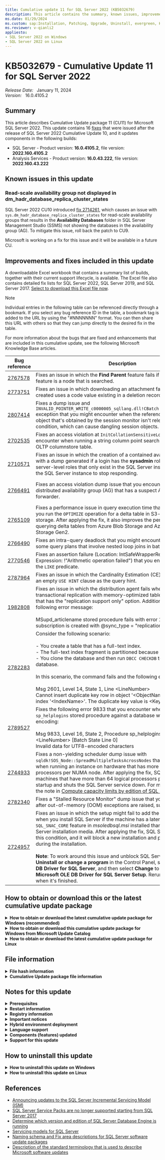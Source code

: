 ```yaml
---
title: Cumulative update 11 for SQL Server 2022 (KB5032679)
description: This article contains the summary, known issues, improvements, fixes and other information for SQL Server 2022 cumulative update 11 (KB5032679).
ms.date: 01/29/2024
ms.custom: sap:Installation, Patching, Upgrade, Uninstall, evergreen, KB5032679
ms.reviewer: v-qianli2
appliesto:
- SQL Server 2022 on Windows
- SQL Server 2022 on Linux
---
```


# KB5032679 - Cumulative Update 11 for SQL Server 2022

_Release Date:_ &nbsp; January 11, 2024  
_Version:_ &nbsp; 16.0.4105.2

## Summary

This article describes Cumulative Update package 11 (CU11) for Microsoft SQL Server 2022. This update contains 16 [fixes](#improvements-and-fixes-included-in-this-update) that were issued after the release of SQL Server 2022 Cumulative Update 10, and it updates components in the following builds:

- SQL Server - Product version: **16.0.4105.2**, file version: **2022.160.4105.2**
- Analysis Services - Product version: **16.0.43.222**, file version: **2022.160.43.222**
## Known issues in this update

### Read-scale availability group not displayed in dm_hadr_database_replica_cluster_states

SQL Server 2022 CU10 introduced [fix 2714261](cumulativeupdate10.md#2714261), which causes an issue with `sys.dm_hadr_database_replica_cluster_states` for read-scale availability groups that results in the **Availability Databases** folder in SQL Server Management Studio (SSMS) not showing the databases in the availability group (AG). To mitigate this issue, roll back the patch to CU9.

Microsoft is working on a fix for this issue and it will be available in a future CU.

## Improvements and fixes included in this update

A downloadable Excel workbook that contains a summary list of builds, together with their current support lifecycle, is available. The Excel file also contains detailed fix lists for SQL Server 2022, SQL Server 2019, and SQL Server 2017. [Select to download this Excel file now](https://aka.ms/sqlserverbuilds).

> [!NOTE]
> Individual entries in the following table can be referenced directly through a bookmark. If you select any bug reference ID in the table, a bookmark tag is added to the URL by using the "#NNNNNNN" format. You can then share this URL with others so that they can jump directly to the desired fix in the table.

For more information about the bugs that are fixed and enhancements that are included in this cumulative update, see the following Microsoft Knowledge Base articles.

| Bug reference| Description | Fix area | Component | Platform |
|------------------------------------------|-------------------------------------------------------------------------------------------------------------------------------------------------------------------------------------------------------------------------------------------------------------------------------------------------------------------------------------------------------------------------------------------------------------------------------------------------------------------------------------------------------------------------------------------------------------------------------------------------------------------------------------------------------------------------------------------------------------------------------------------------------------------------------------|----------------------|-------------------------------------------|----------|
| <a id=2767578>[2767578](#2767578) </a> | Fixes an issue in which the **Find Parent** feature fails if the target of the feature is a node that is searched.| Master Data Services | Master Data Services| Windows|
| <a id=2773751>[2773751](#2773751) </a> | Fixes an issue in which downloading an attachment fails if an entity newly created uses a code value existing in a deletion record. | Master Data Services | Master Data Services| Windows|
| <a id=2807414>[2807414](#2807414) </a> | Fixes a dump issue and `INVALID_POINTER_WRITE_c0000005_sqllang.dll!CBatch::PTaskGetWithAddRef` exception that you might encounter when the reference on a connection object that's obtained by the session monitor isn't released under a failure condition, which can cause dangling session objects.| SQL Connectivity | SQL Connectivity| All|
| <a id=2702535>[2702535](#2702535) </a> | Fixes an access violation at `InitCollationSensitiveLookupHash` that you encounter when running a string column point search on an In-Memory OLTP columnstore table.| SQL Server Engine| Column Stores | Windows|
| <a id=2710571>[2710571](#2710571) </a> | Fixes an issue in which the creation of a contained availability group fails with a dump generated if a login has the **sysadmin** role and some other server-level roles that only exist in the SQL Server instance, which causes the SQL Server instance to stop responding.| SQL Server Engine| High Availability and Disaster Recovery | All|
| <a id=2766491>[2766491](#2766491) </a> | Fixes an access violation dump issue that you encounter when dropping a distributed availability group (AG) that has a suspect AG database on a forwarder.| SQL Server Engine| High Availability and Disaster Recovery | All|
| <a id=2765109>[2765109](#2765109) </a> | Fixes a performance issue in query execution time that you encounter after you run the `OPTIMIZE` operation for a delta table in S3-compatible object storage. After applying the fix, it also improves the performance of querying delta tables from Azure Blob Storage and Azure Data Lake Storage Gen2.| SQL Server Engine| PolyBase| All|
| <a id=2766490>[2766490](#2766490) </a> | Fixes an intra-query deadlock that you might encounter when running some query plans that involve nested loop joins in batch mode.| SQL Server Engine| Query Execution | All|
| <a id=2770546>[2770546](#2770546) </a> | Fixes an assertion failure (Location: IntSafeWrapperRetail.cpp:31; Expression: !"Arithmetic operation failed") that you encounter while using the `LIKE` predicate. | SQL Server Engine| Query Execution | All|
| <a id=2787964>[2787964](#2787964) </a> | Fixes an issue in which the Cardinality Estimation (CE) feedback generates an empty `USE HINT` clause as the query hint.| SQL Server Engine| Query Execution | All|
| <a id=1982808>[1982808](#1982808) </a> | Fixes an issue in which the distribution agent fails when you set up transactional replication with memory-optimized tables at the Subscriber that has the "replication support only" option. Additionally, you receive the following error message: </br></br>MSupd_articlename stored procedure fails with error 12302 when the subscription is created with @sync_type = "replication support only". | SQL Server Engine| Replication | Windows|
| <a id=2782283>[2782283](#2782283) </a> | Consider the following scenario: </br></br>- You create a table that has a full-text index. </br>- The full-text index fragment is partitioned because it's too large. </br>- You clone the database and then run `DBCC CHECKDB` to check the clone database. </br></br>In this scenario, the command fails and the following error 2601 occurs: </br></br>Msg 2601, Level 14, State 1, Line \<LineNumber> </br>Cannot insert duplicate key row in object '\<ObjectName>' with unique index '\<IndexName>'. The duplicate key value is \<KeyValue>. | SQL Server Engine| Search| All|
| <a id=2789527>[2789527](#2789527) </a> | Fixes the following error 9833 that you encounter when running the `sp_helplogins` stored procedure against a database with UTF-8 character encoding: </br></br>Msg 9833, Level 16, State 2, Procedure sp_helplogins, Line \<LineNumber> [Batch State Line 0] </br>Invalid data for UTF8-encoded characters| SQL Server Engine|Security Infrastructure| All|
| <a id=2744933>[2744933](#2744933) </a> | Fixes a non-yielding scheduler dump issue with `sqldk!SOS_Node::SpreadMultipleTasksAcrossNodes` that you encounter when running an instance on hardware that has more than 64 logical processors per NUMA node. After applying the fix, SQL Server detects machines that have more than 64 logical processors per NUMA node at startup and shuts the SQL Server service down. For more information, see the note in [Compute capacity limits by edition of SQL Server](/sql/sql-server/compute-capacity-limits-by-edition-of-sql-server).| SQL Server Engine| SQL OS| All|
| <a id=2782340>[2782340](#2782340) </a> | Fixes a "Stalled Resource Monitor" dump issue that you might encounter after out-of-memory (OOM) exceptions are raised, such as error 701.| SQL Server Engine| SQL OS| All|
| <a id=2724957>[2724957](#2724957) </a> | Fixes an issue in which the setup might fail to add the `SQL_SNAC_SDK` feature when you install SQL Server if the machine has a later version of the `SQL_SNAC_CORE` feature in *msoledbsql.msi* installed than that of the SQL Server installation media. After applying the fix, SQL Server Setup detects this condition, and it will block a new installation and prevent a failure during the installation. </br></br>**Note**: To work around this issue and unblock SQL Server Setup, go to **Uninstall or change a program** in the Control Panel, select **Microsoft OLE DB Driver for SQL Server**, and then select **Change** to install all features in **Microsoft OLE DB Driver for SQL Server Setup**. Rerun SQL Server Setup when it's finished. | SQL Setup| Deployment Platform | Windows|

## How to obtain or download this or the latest cumulative update package

<details>
<summary><b>How to obtain or download the latest cumulative update package for Windows (recommended)</b></summary>

The following update is available from the Microsoft Download Center:

:::image type="icon" source="../media/download-icon.png" border="false"::: [Download the latest cumulative update package for SQL Server 2022 now](https://www.microsoft.com/download/details.aspx?familyid=4fa9aa71-05f4-40ef-bc55-606ac00479b1)

> [!NOTE]
>
> - Microsoft Download Center will always offer the latest SQL Server 2022 CU release.
> - If the download page doesn't appear, contact [Microsoft Customer Service and Support](https://support.microsoft.com/contactus/?ws=support) to obtain the cumulative update package.

</details>

<details>
<summary><b>How to obtain or download this cumulative update package for Windows from Microsoft Update Catalog</b></summary>

The following update is available from the Microsoft Update Catalog:

- :::image type="icon" source="../media/download-icon.png" border="false"::: [Download the cumulative update package for SQL Server 2022 CU11 now](https://www.catalog.update.microsoft.com/Search.aspx?q=KB5032679)

> [!NOTE]
>
> - [Microsoft Update Catalog](https://www.catalog.update.microsoft.com/Search.aspx?q=sql%20server%202022) contains this SQL Server 2022 CU and previously released SQL Server 2022 CU releases.
> - This CU is also available through Windows Server Update Services (WSUS).
> - We recommend that you always install the latest cumulative update that is available.

</details>

<details>
<summary><b>How to obtain or download the latest cumulative update package for Linux</b></summary>

To update SQL Server 2022 on Linux to the latest CU, you must first have the [Cumulative Update repository configured](/sql/linux/sql-server-linux-setup#repositories). Then, update your SQL Server packages by using the appropriate platform-specific update command.

For installation instructions and direct links to the CU package downloads, see the [SQL Server 2022 Release Notes](/sql/linux/sql-server-linux-release-notes-2022).

</details>

## File information

<details>
<summary><b>File hash information</b></summary>

You can verify the download by computing the hash of the *SQLServer2022-KB5032679-x64.exe* file through the following command:

`certutil -hashfile SQLServer2022-KB5032679-x64.exe SHA256`

|File name|SHA256 hash|
|---------|---------|
|SQLServer2022-KB5032679-x64.exe| A7C447E35606C4B64817CD1C4CB6FB18DAAECC13D5998C052E81BC2AC574CB5D |

</details>

<details>
<summary><b>Cumulative Update package file information</b></summary>

The English version of this package has the file attributes (or later file attributes) that are listed in the following table. The dates and times for these files are listed in Coordinated Universal Time (UTC). When you view the file information, it's converted to local time. To find the difference between UTC and local time, use the **Time Zone** tab in the **Date and Time** item in Control Panel.

x64-based versions

SQL Server 2022 Analysis Services

|                     File   name                     |   File version  | File size |    Date   |  Time | Platform |
|:---------------------------------------------------:|:---------------:|:---------:|:---------:|:-----:|:--------:|
| Asplatformhost.dll                                  | 2022.160.43.222 | 336944    | 14-Nov-2023 | 19:01 | x64      |
| Microsoft.analysisservices.server.core.dll          | 16.0.43.222     | 2903608   | 14-Nov-2023 | 19:01 | x86      |
| Microsoft.data.mashup.sqlclient.dll                 | 2.108.3243.0    | 24480     | 14-Nov-2023 | 19:03 | x86      |
| Microsoft.data.sqlclient.dll                        | 1.14.21068.1    | 1920960   | 14-Nov-2023 | 19:03 | x86      |
| Microsoft.identity.client.dll                       | 4.14.0.0        | 1350048   | 14-Nov-2023 | 19:03 | x86      |
| Microsoft.identitymodel.jsonwebtokens.dll           | 5.6.0.61018     | 65952     | 14-Nov-2023 | 19:03 | x86      |
| Microsoft.identitymodel.logging.dll                 | 5.6.0.61018     | 26528     | 14-Nov-2023 | 19:03 | x86      |
| Microsoft.identitymodel.protocols.dll               | 5.6.0.61018     | 32192     | 14-Nov-2023 | 19:03 | x86      |
| Microsoft.identitymodel.protocols.openidconnect.dll | 5.6.0.61018     | 103328    | 14-Nov-2023 | 19:03 | x86      |
| Microsoft.identitymodel.tokens.dll                  | 5.6.0.61018     | 162720    | 14-Nov-2023 | 19:03 | x86      |
| Msmdctr.dll                                         | 2022.160.43.222 | 38960     | 14-Nov-2023 | 19:01 | x64      |
| Msmdlocal.dll                                       | 2022.160.43.222 | 53974984  | 14-Nov-2023 | 19:01 | x86      |
| Msmdlocal.dll                                       | 2022.160.43.222 | 71833648  | 14-Nov-2023 | 19:01 | x64      |
| Msmdpump.dll                                        | 2022.160.43.222 | 10335296  | 14-Nov-2023 | 19:01 | x64      |
| Msmdredir.dll                                       | 2022.160.43.222 | 8132032   | 14-Nov-2023 | 19:01 | x86      |
| Msmdsrv.exe                                         | 2022.160.43.222 | 71384624  | 14-Nov-2023 | 19:01 | x64      |
| Msmdsrv.rll                                         | 2022.160.43.222 | 956976    | 14-Nov-2023 | 19:01 | x64      |
| Msmdsrv.rll                                         | 2022.160.43.222 | 1884736   | 14-Nov-2023 | 19:01 | x64      |
| Msmdsrv.rll                                         | 2022.160.43.222 | 1671728   | 14-Nov-2023 | 19:01 | x64      |
| Msmdsrv.rll                                         | 2022.160.43.222 | 1881136   | 14-Nov-2023 | 19:01 | x64      |
| Msmdsrv.rll                                         | 2022.160.43.222 | 1848256   | 14-Nov-2023 | 19:01 | x64      |
| Msmdsrv.rll                                         | 2022.160.43.222 | 1147440   | 14-Nov-2023 | 19:01 | x64      |
| Msmdsrv.rll                                         | 2022.160.43.222 | 1140288   | 14-Nov-2023 | 19:01 | x64      |
| Msmdsrv.rll                                         | 2022.160.43.222 | 1769408   | 14-Nov-2023 | 19:01 | x64      |
| Msmdsrv.rll                                         | 2022.160.43.222 | 1748936   | 14-Nov-2023 | 19:01 | x64      |
| Msmdsrv.rll                                         | 2022.160.43.222 | 932800    | 14-Nov-2023 | 19:01 | x64      |
| Msmdsrv.rll                                         | 2022.160.43.222 | 1837616   | 14-Nov-2023 | 19:01 | x64      |
| Msmdsrvi.rll                                        | 2022.160.43.222 | 955440    | 14-Nov-2023 | 19:01 | x64      |
| Msmdsrvi.rll                                        | 2022.160.43.222 | 1882560   | 14-Nov-2023 | 19:01 | x64      |
| Msmdsrvi.rll                                        | 2022.160.43.222 | 1668656   | 14-Nov-2023 | 19:01 | x64      |
| Msmdsrvi.rll                                        | 2022.160.43.222 | 1876528   | 14-Nov-2023 | 19:01 | x64      |
| Msmdsrvi.rll                                        | 2022.160.43.222 | 1844800   | 14-Nov-2023 | 19:01 | x64      |
| Msmdsrvi.rll                                        | 2022.160.43.222 | 1145288   | 14-Nov-2023 | 19:01 | x64      |
| Msmdsrvi.rll                                        | 2022.160.43.222 | 1138736   | 14-Nov-2023 | 19:01 | x64      |
| Msmdsrvi.rll                                        | 2022.160.43.222 | 1765424   | 14-Nov-2023 | 19:01 | x64      |
| Msmdsrvi.rll                                        | 2022.160.43.222 | 1745472   | 14-Nov-2023 | 19:01 | x64      |
| Msmdsrvi.rll                                        | 2022.160.43.222 | 933424    | 14-Nov-2023 | 19:01 | x64      |
| Msmdsrvi.rll                                        | 2022.160.43.222 | 1833008   | 14-Nov-2023 | 19:01 | x64      |
| Msmgdsrv.dll                                        | 2022.160.43.222 | 10083888  | 14-Nov-2023 | 19:01 | x64      |
| Msmgdsrv.dll                                        | 2022.160.43.222 | 8265680   | 14-Nov-2023 | 19:01 | x86      |
| Msolap.dll                                          | 2022.160.43.222 | 10970568  | 14-Nov-2023 | 19:01 | x64      |
| Msolap.dll                                          | 2022.160.43.222 | 8745008   | 14-Nov-2023 | 19:01 | x86      |
| Msolui.dll                                          | 2022.160.43.222 | 289736    | 14-Nov-2023 | 19:01 | x86      |
| Msolui.dll                                          | 2022.160.43.222 | 308272    | 14-Nov-2023 | 19:01 | x64      |
| Newtonsoft.json.dll                                 | 13.0.1.25517    | 704448    | 14-Nov-2023 | 19:03 | x86      |
| Sni.dll                                             | 1.1.1.0         | 555424    | 14-Nov-2023 | 19:03 | x64      |
| Sql_as_keyfile.dll                                  | 2022.160.4105.2 | 137152    | 14-Nov-2023 | 19:00 | x64      |
| Sqlceip.exe                                         | 16.0.4105.2     | 300992    | 14-Nov-2023 | 19:03 | x86      |
| Sqldumper.exe                                       | 2022.160.4105.2 | 370728    | 14-Nov-2023 | 19:03 | x86      |
| Sqldumper.exe                                       | 2022.160.4105.2 | 436280    | 14-Nov-2023 | 19:03 | x64      |
| System.identitymodel.tokens.jwt.dll                 | 5.6.0.61018     | 83872     | 14-Nov-2023 | 19:03 | x86      |
| Tmapi.dll                                           | 2022.160.43.222 | 5884480   | 14-Nov-2023 | 19:01 | x64      |
| Tmcachemgr.dll                                      | 2022.160.43.222 | 5575104   | 14-Nov-2023 | 19:01 | x64      |
| Tmpersistence.dll                                   | 2022.160.43.222 | 1481264   | 14-Nov-2023 | 19:01 | x64      |
| Tmtransactions.dll                                  | 2022.160.43.222 | 7198256   | 14-Nov-2023 | 19:01 | x64      |
| Xmsrv.dll                                           | 2022.160.43.222 | 26593856  | 14-Nov-2023 | 19:01 | x64      |
| Xmsrv.dll                                           | 2022.160.43.222 | 35896256  | 14-Nov-2023 | 19:01 | x86      |

SQL Server 2022 Database Services Common Core

|                 File   name                |   File version  | File size |    Date   |  Time | Platform |
|:------------------------------------------:|:---------------:|:---------:|:---------:|:-----:|:--------:|
| Instapi150.dll                             | 2022.160.4105.2 | 104488    | 14-Nov-2023 | 19:03 | x64      |
| Instapi150.dll                             | 2022.160.4105.2 | 79912     | 14-Nov-2023 | 19:03 | x86      |
| Microsoft.analysisservices.adomdclient.dll | 16.0.43.222     | 2633776   | 14-Nov-2023 | 19:00 | x86      |
| Microsoft.analysisservices.adomdclient.dll | 16.0.43.222     | 2633776   | 14-Nov-2023 | 19:00 | x86      |
| Microsoft.analysisservices.core.dll        | 16.0.43.222     | 2933296   | 14-Nov-2023 | 19:00 | x86      |
| Microsoft.analysisservices.xmla.dll        | 16.0.43.222     | 2323504   | 14-Nov-2023 | 19:00 | x86      |
| Microsoft.analysisservices.xmla.dll        | 16.0.43.222     | 2323512   | 14-Nov-2023 | 19:00 | x86      |
| Microsoft.sqlserver.mgdsqldumper.dll       | 2022.160.4105.2 | 104392    | 14-Nov-2023 | 19:03 | x64      |
| Microsoft.sqlserver.mgdsqldumper.dll       | 2022.160.4105.2 | 92112     | 14-Nov-2023 | 19:03 | x86      |
| Microsoft.sqlserver.rmo.dll                | 16.0.4105.2     | 554952    | 14-Nov-2023 | 19:03 | x86      |
| Microsoft.sqlserver.rmo.dll                | 16.0.4105.2     | 555048    | 14-Nov-2023 | 19:03 | x86      |
| Msasxpress.dll                             | 2022.160.43.222 | 27696     | 14-Nov-2023 | 19:00 | x86      |
| Msasxpress.dll                             | 2022.160.43.222 | 32720     | 14-Nov-2023 | 19:00 | x64      |
| Sql_common_core_keyfile.dll                | 2022.160.4105.2 | 137152    | 14-Nov-2023 | 19:00 | x64      |
| Sqldumper.exe                              | 2022.160.4105.2 | 370728    | 14-Nov-2023 | 19:03 | x86      |
| Sqldumper.exe                              | 2022.160.4105.2 | 436280    | 14-Nov-2023 | 19:03 | x64      |
| Sqlmgmprovider.dll                         | 2022.160.4105.2 | 395304    | 14-Nov-2023 | 19:03 | x86      |
| Sqlmgmprovider.dll                         | 2022.160.4105.2 | 456640    | 14-Nov-2023 | 19:03 | x64      |

SQL Server 2022 Data Quality Client

|            File   name           |   File version  | File size |    Date   |  Time | Platform |
|:--------------------------------:|:---------------:|:---------:|:---------:|:-----:|:--------:|
| Microsoft.ssdqs.studio.infra.dll | 16.0.4105.2     | 309200    | 14-Nov-2023 | 19:03 | x86      |
| Microsoft.ssdqs.studio.views.dll | 16.0.4105.2     | 2070568   | 14-Nov-2023 | 19:03 | x86      |
| Sql_dqc_keyfile.dll              | 2022.160.4105.2 | 137152    | 14-Nov-2023 | 19:03 | x64      |

SQL Server 2022 Data Quality

|         File name         | File version | File size |     Date    |  Time | Platform |
|:-------------------------:|:------------:|:---------:|:-----------:|:-----:|:--------:|
| Microsoft.ssdqs.core.dll  | 16.0.4105.2  | 600008    | 14-Nov-2023 | 19:03 | x86      |
| Microsoft.ssdqs.core.dll  | 16.0.4105.2  | 600120    | 14-Nov-2023 | 19:03 | x86      |
| Microsoft.ssdqs.dll       | 16.0.4105.2  | 174120    | 14-Nov-2023 | 19:03 | x86      |
| Microsoft.ssdqs.infra.dll | 16.0.4105.2  | 1857576   | 14-Nov-2023 | 19:03 | x86      |
| Microsoft.ssdqs.infra.dll | 16.0.4105.2  | 1857592   | 14-Nov-2023 | 19:03 | x86      |
| Microsoft.ssdqs.proxy.dll | 16.0.4105.2  | 370624    | 14-Nov-2023 | 19:03 | x86      |
| Microsoft.ssdqs.proxy.dll | 16.0.4105.2  | 370744    | 14-Nov-2023 | 19:03 | x86      |

SQL Server 2022 Database Services Core Instance

|                  File   name                 |   File version  | File size |    Date   |  Time | Platform |
|:--------------------------------------------:|:---------------:|:---------:|:---------:|:-----:|:--------:|
| Adal.dll                                     | 3.6.1.64359     | 1618832   | 14-Nov-2023 | 20:12 | x64      |
| Adalsqlrda.dll                               | 3.6.1.64359     | 1618832   | 14-Nov-2023 | 20:12 | x64      |
| Aetm-enclave-simulator.dll                   | 2022.160.4105.2 | 4719144   | 14-Nov-2023 | 19:48 | x64      |
| Aetm-enclave.dll                             | 2022.160.4105.2 | 4673600   | 14-Nov-2023 | 19:48 | x64      |
| Aetm-sgx-enclave-simulator.dll               | 2022.160.4105.2 | 4909128   | 14-Nov-2023 | 19:48 | x64      |
| Aetm-sgx-enclave.dll                         | 2022.160.4105.2 | 4874616   | 14-Nov-2023 | 19:48 | x64      |
| Dcexec.exe                                   | 2022.160.4105.2 | 96312     | 14-Nov-2023 | 20:12 | x64      |
| Fssres.dll                                   | 2022.160.4105.2 | 100288    | 14-Nov-2023 | 20:12 | x64      |
| Hadrres.dll                                  | 2022.160.4105.2 | 227264    | 14-Nov-2023 | 20:12 | x64      |
| Hkcompile.dll                                | 2022.160.4105.2 | 1411024   | 14-Nov-2023 | 20:12 | x64      |
| Hkengine.dll                                 | 2022.160.4105.2 | 5769256   | 14-Nov-2023 | 20:12 | x64      |
| Hkruntime.dll                                | 2022.160.4105.2 | 190520    | 14-Nov-2023 | 20:12 | x64      |
| Hktempdb.dll                                 | 2022.160.4105.2 | 71616     | 14-Nov-2023 | 20:12 | x64      |
| Microsoft.analysisservices.applocal.xmla.dll | 16.0.43.222     | 2322368   | 14-Nov-2023 | 20:12 | x86      |
| Microsoft.sqlserver.xevent.linq.dll          | 2022.160.4105.2 | 333864    | 14-Nov-2023 | 20:12 | x64      |
| Microsoft.sqlserver.xevent.targets.dll       | 2022.160.4105.2 | 96192     | 14-Nov-2023 | 20:12 | x64      |
| Odsole70.rll                                 | 16.0.4105.2     | 30760     | 14-Nov-2023 | 20:12 | x64      |
| Odsole70.rll                                 | 16.0.4105.2     | 38952     | 14-Nov-2023 | 20:12 | x64      |
| Odsole70.rll                                 | 16.0.4105.2     | 34872     | 14-Nov-2023 | 20:12 | x64      |
| Odsole70.rll                                 | 16.0.4105.2     | 38968     | 14-Nov-2023 | 20:12 | x64      |
| Odsole70.rll                                 | 16.0.4105.2     | 38968     | 14-Nov-2023 | 20:12 | x64      |
| Odsole70.rll                                 | 16.0.4105.2     | 30760     | 14-Nov-2023 | 20:12 | x64      |
| Odsole70.rll                                 | 16.0.4105.2     | 30760     | 14-Nov-2023 | 20:12 | x64      |
| Odsole70.rll                                 | 16.0.4105.2     | 34872     | 14-Nov-2023 | 20:12 | x64      |
| Odsole70.rll                                 | 16.0.4105.2     | 38848     | 14-Nov-2023 | 20:12 | x64      |
| Odsole70.rll                                 | 16.0.4105.2     | 30760     | 14-Nov-2023 | 20:12 | x64      |
| Odsole70.rll                                 | 16.0.4105.2     | 38968     | 14-Nov-2023 | 20:12 | x64      |
| Qds.dll                                      | 2022.160.4105.2 | 1800232   | 14-Nov-2023 | 20:12 | x64      |
| Rsfxft.dll                                   | 2022.160.4105.2 | 55336     | 14-Nov-2023 | 20:12 | x64      |
| Secforwarder.dll                             | 2022.160.4105.2 | 84008     | 14-Nov-2023 | 20:12 | x64      |
| Sql_engine_core_inst_keyfile.dll             | 2022.160.4105.2 | 137152    | 14-Nov-2023 | 20:12 | x64      |
| Sqlaccess.dll                                | 2022.160.4105.2 | 444352    | 14-Nov-2023 | 20:12 | x64      |
| Sqlagent.exe                                 | 2022.160.4105.2 | 714688    | 14-Nov-2023 | 20:12 | x64      |
| Sqlceip.exe                                  | 16.0.4105.2     | 300992    | 14-Nov-2023 | 20:12 | x86      |
| Sqlctr160.dll                                | 2022.160.4105.2 | 129064    | 14-Nov-2023 | 20:12 | x86      |
| Sqlctr160.dll                                | 2022.160.4105.2 | 157648    | 14-Nov-2023 | 20:12 | x64      |
| Sqldk.dll                                    | 2022.160.4105.2 | 4011968   | 14-Nov-2023 | 20:12 | x64      |
| Sqlevn70.rll                                 | 2022.160.4105.2 | 1755176   | 14-Nov-2023 | 19:48 | x64      |
| Sqlevn70.rll                                 | 2022.160.4105.2 | 3852240   | 14-Nov-2023 | 19:48 | x64      |
| Sqlevn70.rll                                 | 2022.160.4105.2 | 4069416   | 14-Nov-2023 | 19:48 | x64      |
| Sqlevn70.rll                                 | 2022.160.4105.2 | 4581416   | 14-Nov-2023 | 19:48 | x64      |
| Sqlevn70.rll                                 | 2022.160.4105.2 | 4712504   | 14-Nov-2023 | 19:48 | x64      |
| Sqlevn70.rll                                 | 2022.160.4105.2 | 3754024   | 14-Nov-2023 | 19:48 | x64      |
| Sqlevn70.rll                                 | 2022.160.4105.2 | 3942440   | 14-Nov-2023 | 19:48 | x64      |
| Sqlevn70.rll                                 | 2022.160.4105.2 | 4581416   | 14-Nov-2023 | 19:48 | x64      |
| Sqlevn70.rll                                 | 2022.160.4105.2 | 4409384   | 14-Nov-2023 | 19:48 | x64      |
| Sqlevn70.rll                                 | 2022.160.4105.2 | 4483008   | 14-Nov-2023 | 19:48 | x64      |
| Sqlevn70.rll                                 | 2022.160.4105.2 | 2447416   | 14-Nov-2023 | 19:48 | x64      |
| Sqlevn70.rll                                 | 2022.160.4105.2 | 2390072   | 14-Nov-2023 | 19:48 | x64      |
| Sqlevn70.rll                                 | 2022.160.4105.2 | 4266024   | 14-Nov-2023 | 19:48 | x64      |
| Sqlevn70.rll                                 | 2022.160.4105.2 | 3901496   | 14-Nov-2023 | 19:48 | x64      |
| Sqlevn70.rll                                 | 2022.160.4105.2 | 4417592   | 14-Nov-2023 | 19:48 | x64      |
| Sqlevn70.rll                                 | 2022.160.4105.2 | 4212776   | 14-Nov-2023 | 19:48 | x64      |
| Sqlevn70.rll                                 | 2022.160.4105.2 | 4196392   | 14-Nov-2023 | 19:48 | x64      |
| Sqlevn70.rll                                 | 2022.160.4105.2 | 3979304   | 14-Nov-2023 | 19:48 | x64      |
| Sqlevn70.rll                                 | 2022.160.4105.2 | 3856320   | 14-Nov-2023 | 19:48 | x64      |
| Sqlevn70.rll                                 | 2022.160.4105.2 | 1689656   | 14-Nov-2023 | 19:48 | x64      |
| Sqlevn70.rll                                 | 2022.160.4105.2 | 4302888   | 14-Nov-2023 | 19:48 | x64      |
| Sqlevn70.rll                                 | 2022.160.4105.2 | 4446248   | 14-Nov-2023 | 19:48 | x64      |
| Sqliosim.com                                 | 2022.160.4105.2 | 387008    | 14-Nov-2023 | 20:12 | x64      |
| Sqliosim.exe                                 | 2022.160.4105.2 | 3057704   | 14-Nov-2023 | 20:12 | x64      |
| Sqllang.dll                                  | 2022.160.4105.2 | 48699328  | 14-Nov-2023 | 20:12 | x64      |
| Sqlmin.dll                                   | 2022.160.4105.2 | 51193912  | 14-Nov-2023 | 20:12 | x64      |
| Sqlos.dll                                    | 2022.160.4105.2 | 51144     | 14-Nov-2023 | 20:12 | x64      |
| Sqlrepss.dll                                 | 2022.160.4105.2 | 137152    | 14-Nov-2023 | 20:12 | x64      |
| Sqlscriptdowngrade.dll                       | 2022.160.4105.2 | 51240     | 14-Nov-2023 | 20:12 | x64      |
| Sqlscriptupgrade.dll                         | 2022.160.4105.2 | 5830696   | 14-Nov-2023 | 20:12 | x64      |
| Sqlservr.exe                                 | 2022.160.4105.2 | 882624    | 14-Nov-2023 | 20:12 | x64      |
| Sqltses.dll                                  | 2022.160.4105.2 | 9386040   | 14-Nov-2023 | 20:12 | x64      |
| Sqsrvres.dll                                 | 2022.160.4105.2 | 305104    | 14-Nov-2023 | 20:12 | x64      |
| Svl.dll                                      | 2022.160.4105.2 | 247848    | 14-Nov-2023 | 20:12 | x64      |
| Xe.dll                                       | 2022.160.4105.2 | 718904    | 14-Nov-2023 | 20:12 | x64      |
| Xpqueue.dll                                  | 2022.160.4105.2 | 100288    | 14-Nov-2023 | 20:12 | x64      |
| Xpstar.dll                                   | 2022.160.4105.2 | 534584    | 14-Nov-2023 | 20:12 | x64      |

SQL Server 2022 Database Services Core Shared

|                      File   name                     |   File version  | File size |    Date   |  Time | Platform |
|:----------------------------------------------------:|:---------------:|:---------:|:---------:|:-----:|:--------:|
| Commanddest.dll                                      | 2022.160.4105.2 | 272336    | 14-Nov-2023 | 19:03 | x64      |
| Datacollectortasks.dll                               | 2022.160.4105.2 | 227272    | 14-Nov-2023 | 19:04 | x64      |
| Distrib.exe                                          | 2022.160.4105.2 | 260032    | 14-Nov-2023 | 19:03 | x64      |
| Dteparse.dll                                         | 2022.160.4105.2 | 133056    | 14-Nov-2023 | 19:03 | x64      |
| Dteparsemgd.dll                                      | 2022.160.4105.2 | 178232    | 14-Nov-2023 | 19:03 | x64      |
| Dtepkg.dll                                           | 2022.160.4105.2 | 153552    | 14-Nov-2023 | 19:03 | x64      |
| Dtexec.exe                                           | 2022.160.4105.2 | 76736     | 14-Nov-2023 | 19:03 | x64      |
| Dts.dll                                              | 2022.160.4105.2 | 3266512   | 14-Nov-2023 | 19:04 | x64      |
| Dtscomexpreval.dll                                   | 2022.160.4105.2 | 493608    | 14-Nov-2023 | 19:03 | x64      |
| Dtsconn.dll                                          | 2022.160.4105.2 | 550848    | 14-Nov-2023 | 19:04 | x64      |
| Dtshost.exe                                          | 2022.160.4105.2 | 120256    | 14-Nov-2023 | 19:03 | x64      |
| Dtspipeline.dll                                      | 2022.160.4105.2 | 1337280   | 14-Nov-2023 | 19:03 | x64      |
| Dtuparse.dll                                         | 2022.160.4105.2 | 104488    | 14-Nov-2023 | 19:03 | x64      |
| Dtutil.exe                                           | 2022.160.4105.2 | 166336    | 14-Nov-2023 | 19:03 | x64      |
| Exceldest.dll                                        | 2022.160.4105.2 | 284624    | 14-Nov-2023 | 19:03 | x64      |
| Excelsrc.dll                                         | 2022.160.4105.2 | 305088    | 14-Nov-2023 | 19:03 | x64      |
| Execpackagetask.dll                                  | 2022.160.4105.2 | 182312    | 14-Nov-2023 | 19:03 | x64      |
| Flatfiledest.dll                                     | 2022.160.4105.2 | 423992    | 14-Nov-2023 | 19:03 | x64      |
| Flatfilesrc.dll                                      | 2022.160.4105.2 | 440360    | 14-Nov-2023 | 19:03 | x64      |
| Logread.exe                                          | 2022.160.4105.2 | 788432    | 14-Nov-2023 | 19:03 | x64      |
| Microsoft.analysisservices.applocal.core.dll         | 16.0.43.222     | 2933816   | 14-Nov-2023 | 19:03 | x86      |
| Microsoft.data.sqlclient.dll                         | 3.15.23292.1    | 2047112   | 14-Nov-2023 | 19:03 | x86      |
| Microsoft.data.sqlclient.sni.dll                     | 3.0.1.0         | 470928    | 14-Nov-2023 | 19:03 | x64      |
| Microsoft.datatransformationservices.scalehelper.dll | 16.0.4105.2     | 30760     | 14-Nov-2023 | 19:03 | x86      |
| Microsoft.identity.client.dll                        | 4.36.1.0        | 1503672   | 14-Nov-2023 | 19:03 | x86      |
| Microsoft.identitymodel.jsonwebtokens.dll            | 5.5.0.60624     | 66096     | 14-Nov-2023 | 19:03 | x86      |
| Microsoft.identitymodel.logging.dll                  | 5.5.0.60624     | 32296     | 14-Nov-2023 | 19:03 | x86      |
| Microsoft.identitymodel.protocols.dll                | 5.5.0.60624     | 37416     | 14-Nov-2023 | 19:03 | x86      |
| Microsoft.identitymodel.protocols.openidconnect.dll  | 5.5.0.60624     | 109096    | 14-Nov-2023 | 19:03 | x86      |
| Microsoft.identitymodel.tokens.dll                   | 5.5.0.60624     | 167672    | 14-Nov-2023 | 19:03 | x86      |
| Microsoft.sqlserver.maintenanceplantasks.dll         | 16.0.4105.2     | 391224    | 14-Nov-2023 | 19:03 | x86      |
| Microsoft.sqlserver.replication.dll                  | 2022.160.4105.2 | 1705920   | 14-Nov-2023 | 19:03 | x64      |
| Microsoft.sqlserver.rmo.dll                          | 16.0.4105.2     | 555048    | 14-Nov-2023 | 19:03 | x86      |
| Msdtssrvrutil.dll                                    | 2022.160.4105.2 | 124984    | 14-Nov-2023 | 19:03 | x64      |
| Msgprox.dll                                          | 2022.160.4105.2 | 313280    | 14-Nov-2023 | 19:03 | x64      |
| Msoledbsql.dll                                       | 2018.186.7.0    | 2729960   | 14-Nov-2023 | 19:04 | x64      |
| Msoledbsql.dll                                       | 2018.186.7.0    | 153560    | 14-Nov-2023 | 19:03 | x64      |
| Newtonsoft.json.dll                                  | 13.0.1.25517    | 704408    | 14-Nov-2023 | 19:04 | x86      |
| Oledbdest.dll                                        | 2022.160.4105.2 | 288704    | 14-Nov-2023 | 19:03 | x64      |
| Oledbsrc.dll                                         | 2022.160.4105.2 | 313384    | 14-Nov-2023 | 19:03 | x64      |
| Qrdrsvc.exe                                          | 2022.160.4105.2 | 522280    | 14-Nov-2023 | 19:03 | x64      |
| Rawdest.dll                                          | 2022.160.4105.2 | 227368    | 14-Nov-2023 | 19:03 | x64      |
| Rawsource.dll                                        | 2022.160.4105.2 | 214992    | 14-Nov-2023 | 19:03 | x64      |
| Rdistcom.dll                                         | 2022.160.4105.2 | 940072    | 14-Nov-2023 | 19:03 | x64      |
| Recordsetdest.dll                                    | 2022.160.4105.2 | 206888    | 14-Nov-2023 | 19:03 | x64      |
| Repldp.dll                                           | 2022.160.4105.2 | 337856    | 14-Nov-2023 | 19:03 | x64      |
| Replerrx.dll                                         | 2022.160.4105.2 | 198600    | 14-Nov-2023 | 19:03 | x64      |
| Replisapi.dll                                        | 2022.160.4105.2 | 419776    | 14-Nov-2023 | 19:03 | x64      |
| Replmerg.exe                                         | 2022.160.4105.2 | 596008    | 14-Nov-2023 | 19:03 | x64      |
| Replprov.dll                                         | 2022.160.4105.2 | 890936    | 14-Nov-2023 | 19:03 | x64      |
| Replrec.dll                                          | 2022.160.4105.2 | 1058856   | 14-Nov-2023 | 19:03 | x64      |
| Replsub.dll                                          | 2022.160.4105.2 | 501696    | 14-Nov-2023 | 19:03 | x64      |
| Spresolv.dll                                         | 2022.160.4105.2 | 300992    | 14-Nov-2023 | 19:03 | x64      |
| Sql_engine_core_shared_keyfile.dll                   | 2022.160.4105.2 | 137152    | 14-Nov-2023 | 19:03 | x64      |
| Sqlcmd.exe                                           | 2022.160.4105.2 | 276416    | 14-Nov-2023 | 19:03 | x64      |
| Sqldistx.dll                                         | 2022.160.4105.2 | 268224    | 14-Nov-2023 | 19:03 | x64      |
| Sqlmergx.dll                                         | 2022.160.4105.2 | 423976    | 14-Nov-2023 | 19:03 | x64      |
| Sqltaskconnections.dll                               | 2022.160.4105.2 | 210880    | 14-Nov-2023 | 19:04 | x64      |
| Ssradd.dll                                           | 2022.160.4105.2 | 100288    | 14-Nov-2023 | 19:03 | x64      |
| Ssravg.dll                                           | 2022.160.4105.2 | 100288    | 14-Nov-2023 | 19:04 | x64      |
| Ssrmax.dll                                           | 2022.160.4105.2 | 100304    | 14-Nov-2023 | 19:03 | x64      |
| Ssrmin.dll                                           | 2022.160.4105.2 | 100288    | 14-Nov-2023 | 19:03 | x64      |
| Txagg.dll                                            | 2022.160.4105.2 | 395304    | 14-Nov-2023 | 19:03 | x64      |
| Txbdd.dll                                            | 2022.160.4105.2 | 190504    | 14-Nov-2023 | 19:04 | x64      |
| Txdatacollector.dll                                  | 2022.160.4105.2 | 468928    | 14-Nov-2023 | 19:04 | x64      |
| Txdataconvert.dll                                    | 2022.160.4105.2 | 333864    | 14-Nov-2023 | 19:04 | x64      |
| Txderived.dll                                        | 2022.160.4105.2 | 632872    | 14-Nov-2023 | 19:03 | x64      |
| Txlookup.dll                                         | 2022.160.4105.2 | 608312    | 14-Nov-2023 | 19:03 | x64      |
| Txmerge.dll                                          | 2022.160.4105.2 | 243752    | 14-Nov-2023 | 19:03 | x64      |
| Txmergejoin.dll                                      | 2022.160.4105.2 | 301008    | 14-Nov-2023 | 19:03 | x64      |
| Txmulticast.dll                                      | 2022.160.4105.2 | 145464    | 14-Nov-2023 | 19:03 | x64      |
| Txrowcount.dll                                       | 2022.160.4105.2 | 145352    | 14-Nov-2023 | 19:03 | x64      |
| Txsort.dll                                           | 2022.160.4105.2 | 276432    | 14-Nov-2023 | 19:03 | x64      |
| Txsplit.dll                                          | 2022.160.4105.2 | 620584    | 14-Nov-2023 | 19:03 | x64      |
| Txunionall.dll                                       | 2022.160.4105.2 | 194512    | 14-Nov-2023 | 19:03 | x64      |
| Xe.dll                                               | 2022.160.4105.2 | 718904    | 14-Nov-2023 | 19:04 | x64      |

SQL Server 2022 sql_extensibility

|          File   name          |   File version  | File size |    Date   |  Time | Platform |
|:-----------------------------:|:---------------:|:---------:|:---------:|:-----:|:--------:|
| Commonlauncher.dll            | 2022.160.4105.2 | 100392    | 14-Nov-2023 | 19:03 | x64      |
| Exthost.exe                   | 2022.160.4105.2 | 247864    | 14-Nov-2023 | 19:03 | x64      |
| Launchpad.exe                 | 2022.160.4105.2 | 1447872   | 14-Nov-2023 | 19:03 | x64      |
| Sql_extensibility_keyfile.dll | 2022.160.4105.2 | 137152    | 14-Nov-2023 | 19:00 | x64      |
| Sqlsatellite.dll              | 2022.160.4105.2 | 1255480   | 14-Nov-2023 | 19:03 | x64      |

SQL Server 2022 Full-Text Engine

|        File   name       |   File version  | File size |    Date   |  Time | Platform |
|:------------------------:|:---------------:|:---------:|:---------:|:-----:|:--------:|
| Fd.dll                   | 2022.160.4105.2 | 710592    | 14-Nov-2023 | 19:03 | x64      |
| Fdhost.exe               | 2022.160.4105.2 | 153640    | 14-Nov-2023 | 19:03 | x64      |
| Fdlauncher.exe           | 2022.160.4105.2 | 100288    | 14-Nov-2023 | 19:03 | x64      |
| Sql_fulltext_keyfile.dll | 2022.160.4105.2 | 137152    | 14-Nov-2023 | 19:00 | x64      |

SQL Server 2022 Integration Services

|                          File   name                          |   File version  | File size |    Date   |  Time | Platform |
|:-------------------------------------------------------------:|:---------------:|:---------:|:---------:|:-----:|:--------:|
| Attunity.sqlserver.cdccontroltask.dll                         | 7.0.0.133       | 78272     | 14-Nov-2023 | 19:09 | x86      |
| Attunity.sqlserver.cdccontroltask.dll                         | 7.0.0.133       | 78272     | 14-Nov-2023 | 19:10 | x86      |
| Attunity.sqlserver.cdcsplit.dll                               | 7.0.0.133       | 39320     | 14-Nov-2023 | 19:09 | x86      |
| Attunity.sqlserver.cdcsplit.dll                               | 7.0.0.133       | 39320     | 14-Nov-2023 | 19:10 | x86      |
| Attunity.sqlserver.cdcsrc.dll                                 | 7.0.0.133       | 79808     | 14-Nov-2023 | 19:09 | x86      |
| Attunity.sqlserver.cdcsrc.dll                                 | 7.0.0.133       | 79808     | 14-Nov-2023 | 19:10 | x86      |
| Commanddest.dll                                               | 2022.160.4105.2 | 231464    | 14-Nov-2023 | 19:09 | x86      |
| Commanddest.dll                                               | 2022.160.4105.2 | 272336    | 14-Nov-2023 | 19:09 | x64      |
| Dteparse.dll                                                  | 2022.160.4105.2 | 116672    | 14-Nov-2023 | 19:09 | x86      |
| Dteparse.dll                                                  | 2022.160.4105.2 | 133056    | 14-Nov-2023 | 19:09 | x64      |
| Dteparsemgd.dll                                               | 2022.160.4105.2 | 165928    | 14-Nov-2023 | 19:09 | x86      |
| Dteparsemgd.dll                                               | 2022.160.4105.2 | 178232    | 14-Nov-2023 | 19:09 | x64      |
| Dtepkg.dll                                                    | 2022.160.4105.2 | 129064    | 14-Nov-2023 | 19:09 | x86      |
| Dtepkg.dll                                                    | 2022.160.4105.2 | 153552    | 14-Nov-2023 | 19:09 | x64      |
| Dtexec.exe                                                    | 2022.160.4105.2 | 64960     | 14-Nov-2023 | 19:09 | x86      |
| Dtexec.exe                                                    | 2022.160.4105.2 | 76736     | 14-Nov-2023 | 19:09 | x64      |
| Dts.dll                                                       | 2022.160.4105.2 | 2861096   | 14-Nov-2023 | 19:09 | x86      |
| Dts.dll                                                       | 2022.160.4105.2 | 3266512   | 14-Nov-2023 | 19:10 | x64      |
| Dtscomexpreval.dll                                            | 2022.160.4105.2 | 444368    | 14-Nov-2023 | 19:09 | x86      |
| Dtscomexpreval.dll                                            | 2022.160.4105.2 | 493608    | 14-Nov-2023 | 19:09 | x64      |
| Dtsconn.dll                                                   | 2022.160.4105.2 | 464952    | 14-Nov-2023 | 19:09 | x86      |
| Dtsconn.dll                                                   | 2022.160.4105.2 | 550848    | 14-Nov-2023 | 19:10 | x64      |
| Dtsdebughost.exe                                              | 2022.160.4105.2 | 114624    | 14-Nov-2023 | 19:09 | x64      |
| Dtsdebughost.exe                                              | 2022.160.4105.2 | 94760     | 14-Nov-2023 | 19:09 | x86      |
| Dtshost.exe                                                   | 2022.160.4105.2 | 98256     | 14-Nov-2023 | 19:09 | x86      |
| Dtshost.exe                                                   | 2022.160.4105.2 | 120256    | 14-Nov-2023 | 19:09 | x64      |
| Dtspipeline.dll                                               | 2022.160.4105.2 | 1144768   | 14-Nov-2023 | 19:09 | x86      |
| Dtspipeline.dll                                               | 2022.160.4105.2 | 1337280   | 14-Nov-2023 | 19:10 | x64      |
| Dtuparse.dll                                                  | 2022.160.4105.2 | 88016     | 14-Nov-2023 | 19:09 | x86      |
| Dtuparse.dll                                                  | 2022.160.4105.2 | 104488    | 14-Nov-2023 | 19:09 | x64      |
| Dtutil.exe                                                    | 2022.160.4105.2 | 142392    | 14-Nov-2023 | 19:09 | x86      |
| Dtutil.exe                                                    | 2022.160.4105.2 | 166336    | 14-Nov-2023 | 19:09 | x64      |
| Exceldest.dll                                                 | 2022.160.4105.2 | 247848    | 14-Nov-2023 | 19:09 | x86      |
| Exceldest.dll                                                 | 2022.160.4105.2 | 284624    | 14-Nov-2023 | 19:09 | x64      |
| Excelsrc.dll                                                  | 2022.160.4105.2 | 264232    | 14-Nov-2023 | 19:09 | x86      |
| Excelsrc.dll                                                  | 2022.160.4105.2 | 305088    | 14-Nov-2023 | 19:09 | x64      |
| Execpackagetask.dll                                           | 2022.160.4105.2 | 149544    | 14-Nov-2023 | 19:09 | x86      |
| Execpackagetask.dll                                           | 2022.160.4105.2 | 182312    | 14-Nov-2023 | 19:09 | x64      |
| Flatfiledest.dll                                              | 2022.160.4105.2 | 374720    | 14-Nov-2023 | 19:09 | x86      |
| Flatfiledest.dll                                              | 2022.160.4105.2 | 423992    | 14-Nov-2023 | 19:09 | x64      |
| Flatfilesrc.dll                                               | 2022.160.4105.2 | 391104    | 14-Nov-2023 | 19:09 | x86      |
| Flatfilesrc.dll                                               | 2022.160.4105.2 | 440360    | 14-Nov-2023 | 19:09 | x64      |
| Isdbupgradewizard.exe                                         | 16.0.4105.2     | 120776    | 14-Nov-2023 | 19:09 | x86      |
| Isdbupgradewizard.exe                                         | 16.0.4105.2     | 120872    | 14-Nov-2023 | 19:09 | x86      |
| Microsoft.analysisservices.applocal.core.dll                  | 16.0.43.222     | 2933816   | 14-Nov-2023 | 19:01 | x86      |
| Microsoft.analysisservices.applocal.core.dll                  | 16.0.43.222     | 2933824   | 14-Nov-2023 | 19:01 | x86      |
| Microsoft.sqlserver.integrationservices.isserverdbupgrade.dll | 16.0.4105.2     | 509888    | 14-Nov-2023 | 19:09 | x86      |
| Microsoft.sqlserver.integrationservices.isserverdbupgrade.dll | 16.0.4105.2     | 510008    | 14-Nov-2023 | 19:09 | x86      |
| Microsoft.sqlserver.maintenanceplantasks.dll                  | 16.0.4105.2     | 391224    | 14-Nov-2023 | 19:09 | x86      |
| Msdtssrvr.exe                                                 | 16.0.4105.2     | 219176    | 14-Nov-2023 | 19:09 | x64      |
| Msdtssrvrutil.dll                                             | 2022.160.4105.2 | 100288    | 14-Nov-2023 | 19:09 | x86      |
| Msdtssrvrutil.dll                                             | 2022.160.4105.2 | 124984    | 14-Nov-2023 | 19:09 | x64      |
| Msmdpp.dll                                                    | 2022.160.43.222 | 10165808  | 14-Nov-2023 | 19:01 | x64      |
| Newtonsoft.json.dll                                           | 13.0.1.25517    | 704408    | 14-Nov-2023 | 19:09 | x86      |
| Newtonsoft.json.dll                                           | 13.0.1.25517    | 704408    | 14-Nov-2023 | 19:09 | x86      |
| Newtonsoft.json.dll                                           | 13.0.1.25517    | 704408    | 14-Nov-2023 | 19:10 | x86      |
| Odbcdest.dll                                                  | 2022.160.4105.2 | 342056    | 14-Nov-2023 | 19:09 | x86      |
| Odbcdest.dll                                                  | 2022.160.4105.2 | 383016    | 14-Nov-2023 | 19:09 | x64      |
| Odbcsrc.dll                                                   | 2022.160.4105.2 | 350248    | 14-Nov-2023 | 19:09 | x86      |
| Odbcsrc.dll                                                   | 2022.160.4105.2 | 399400    | 14-Nov-2023 | 19:09 | x64      |
| Oledbdest.dll                                                 | 2022.160.4105.2 | 247848    | 14-Nov-2023 | 19:09 | x86      |
| Oledbdest.dll                                                 | 2022.160.4105.2 | 288704    | 14-Nov-2023 | 19:09 | x64      |
| Oledbsrc.dll                                                  | 2022.160.4105.2 | 268328    | 14-Nov-2023 | 19:09 | x86      |
| Oledbsrc.dll                                                  | 2022.160.4105.2 | 313384    | 14-Nov-2023 | 19:09 | x64      |
| Rawdest.dll                                                   | 2022.160.4105.2 | 190520    | 14-Nov-2023 | 19:09 | x86      |
| Rawdest.dll                                                   | 2022.160.4105.2 | 227368    | 14-Nov-2023 | 19:09 | x64      |
| Rawsource.dll                                                 | 2022.160.4105.2 | 186424    | 14-Nov-2023 | 19:09 | x86      |
| Rawsource.dll                                                 | 2022.160.4105.2 | 214992    | 14-Nov-2023 | 19:09 | x64      |
| Recordsetdest.dll                                             | 2022.160.4105.2 | 174120    | 14-Nov-2023 | 19:09 | x86      |
| Recordsetdest.dll                                             | 2022.160.4105.2 | 206888    | 14-Nov-2023 | 19:09 | x64      |
| Sql_is_keyfile.dll                                            | 2022.160.4105.2 | 137152    | 14-Nov-2023 | 19:01 | x64      |
| Sqlceip.exe                                                   | 16.0.4105.2     | 300992    | 14-Nov-2023 | 19:10 | x86      |
| Sqldest.dll                                                   | 2022.160.4105.2 | 256040    | 14-Nov-2023 | 19:09 | x86      |
| Sqldest.dll                                                   | 2022.160.4105.2 | 288704    | 14-Nov-2023 | 19:10 | x64      |
| Sqltaskconnections.dll                                        | 2022.160.4105.2 | 174032    | 14-Nov-2023 | 19:09 | x86      |
| Sqltaskconnections.dll                                        | 2022.160.4105.2 | 210880    | 14-Nov-2023 | 19:10 | x64      |
| Txagg.dll                                                     | 2022.160.4105.2 | 346152    | 14-Nov-2023 | 19:09 | x86      |
| Txagg.dll                                                     | 2022.160.4105.2 | 395304    | 14-Nov-2023 | 19:10 | x64      |
| Txbdd.dll                                                     | 2022.160.4105.2 | 149560    | 14-Nov-2023 | 19:09 | x86      |
| Txbdd.dll                                                     | 2022.160.4105.2 | 190504    | 14-Nov-2023 | 19:10 | x64      |
| Txbestmatch.dll                                               | 2022.160.4105.2 | 567336    | 14-Nov-2023 | 19:09 | x86      |
| Txbestmatch.dll                                               | 2022.160.4105.2 | 661440    | 14-Nov-2023 | 19:10 | x64      |
| Txcache.dll                                                   | 2022.160.4105.2 | 169920    | 14-Nov-2023 | 19:09 | x86      |
| Txcache.dll                                                   | 2022.160.4105.2 | 202688    | 14-Nov-2023 | 19:10 | x64      |
| Txcharmap.dll                                                 | 2022.160.4105.2 | 280512    | 14-Nov-2023 | 19:09 | x86      |
| Txcharmap.dll                                                 | 2022.160.4105.2 | 325672    | 14-Nov-2023 | 19:10 | x64      |
| Txcopymap.dll                                                 | 2022.160.4105.2 | 165824    | 14-Nov-2023 | 19:09 | x86      |
| Txcopymap.dll                                                 | 2022.160.4105.2 | 202688    | 14-Nov-2023 | 19:10 | x64      |
| Txdataconvert.dll                                             | 2022.160.4105.2 | 288824    | 14-Nov-2023 | 19:09 | x86      |
| Txdataconvert.dll                                             | 2022.160.4105.2 | 333864    | 14-Nov-2023 | 19:10 | x64      |
| Txderived.dll                                                 | 2022.160.4105.2 | 559144    | 14-Nov-2023 | 19:09 | x86      |
| Txderived.dll                                                 | 2022.160.4105.2 | 632872    | 14-Nov-2023 | 19:10 | x64      |
| Txfileextractor.dll                                           | 2022.160.4105.2 | 186408    | 14-Nov-2023 | 19:09 | x86      |
| Txfileextractor.dll                                           | 2022.160.4105.2 | 219176    | 14-Nov-2023 | 19:10 | x64      |
| Txfileinserter.dll                                            | 2022.160.4105.2 | 186424    | 14-Nov-2023 | 19:09 | x86      |
| Txfileinserter.dll                                            | 2022.160.4105.2 | 219176    | 14-Nov-2023 | 19:10 | x64      |
| Txgroupdups.dll                                               | 2022.160.4105.2 | 354344    | 14-Nov-2023 | 19:09 | x86      |
| Txgroupdups.dll                                               | 2022.160.4105.2 | 403496    | 14-Nov-2023 | 19:10 | x64      |
| Txlineage.dll                                                 | 2022.160.4105.2 | 128960    | 14-Nov-2023 | 19:09 | x86      |
| Txlineage.dll                                                 | 2022.160.4105.2 | 157632    | 14-Nov-2023 | 19:10 | x64      |
| Txlookup.dll                                                  | 2022.160.4105.2 | 522296    | 14-Nov-2023 | 19:09 | x86      |
| Txlookup.dll                                                  | 2022.160.4105.2 | 608312    | 14-Nov-2023 | 19:10 | x64      |
| Txmerge.dll                                                   | 2022.160.4105.2 | 194600    | 14-Nov-2023 | 19:09 | x86      |
| Txmerge.dll                                                   | 2022.160.4105.2 | 243752    | 14-Nov-2023 | 19:10 | x64      |
| Txmergejoin.dll                                               | 2022.160.4105.2 | 256040    | 14-Nov-2023 | 19:09 | x86      |
| Txmergejoin.dll                                               | 2022.160.4105.2 | 301008    | 14-Nov-2023 | 19:10 | x64      |
| Txmulticast.dll                                               | 2022.160.4105.2 | 116680    | 14-Nov-2023 | 19:09 | x86      |
| Txmulticast.dll                                               | 2022.160.4105.2 | 145464    | 14-Nov-2023 | 19:10 | x64      |
| Txpivot.dll                                                   | 2022.160.4105.2 | 198696    | 14-Nov-2023 | 19:09 | x86      |
| Txpivot.dll                                                   | 2022.160.4105.2 | 239656    | 14-Nov-2023 | 19:10 | x64      |
| Txrowcount.dll                                                | 2022.160.4105.2 | 116672    | 14-Nov-2023 | 19:09 | x86      |
| Txrowcount.dll                                                | 2022.160.4105.2 | 145352    | 14-Nov-2023 | 19:10 | x64      |
| Txsampling.dll                                                | 2022.160.4105.2 | 153536    | 14-Nov-2023 | 19:09 | x86      |
| Txsampling.dll                                                | 2022.160.4105.2 | 186408    | 14-Nov-2023 | 19:10 | x64      |
| Txscd.dll                                                     | 2022.160.4105.2 | 198696    | 14-Nov-2023 | 19:09 | x86      |
| Txscd.dll                                                     | 2022.160.4105.2 | 235560    | 14-Nov-2023 | 19:10 | x64      |
| Txsort.dll                                                    | 2022.160.4105.2 | 231360    | 14-Nov-2023 | 19:09 | x86      |
| Txsort.dll                                                    | 2022.160.4105.2 | 276432    | 14-Nov-2023 | 19:10 | x64      |
| Txsplit.dll                                                   | 2022.160.4105.2 | 550952    | 14-Nov-2023 | 19:09 | x86      |
| Txsplit.dll                                                   | 2022.160.4105.2 | 620584    | 14-Nov-2023 | 19:10 | x64      |
| Txtermextraction.dll                                          | 2022.160.4105.2 | 8648744   | 14-Nov-2023 | 19:09 | x86      |
| Txtermextraction.dll                                          | 2022.160.4105.2 | 8702008   | 14-Nov-2023 | 19:10 | x64      |
| Txtermlookup.dll                                              | 2022.160.4105.2 | 4138944   | 14-Nov-2023 | 19:09 | x86      |
| Txtermlookup.dll                                              | 2022.160.4105.2 | 4184120   | 14-Nov-2023 | 19:10 | x64      |
| Txunionall.dll                                                | 2022.160.4105.2 | 153640    | 14-Nov-2023 | 19:09 | x86      |
| Txunionall.dll                                                | 2022.160.4105.2 | 194512    | 14-Nov-2023 | 19:10 | x64      |
| Txunpivot.dll                                                 | 2022.160.4105.2 | 178216    | 14-Nov-2023 | 19:09 | x86      |
| Txunpivot.dll                                                 | 2022.160.4105.2 | 214992    | 14-Nov-2023 | 19:10 | x64      |
| Xe.dll                                                        | 2022.160.4105.2 | 640960    | 14-Nov-2023 | 19:09 | x86      |
| Xe.dll                                                        | 2022.160.4105.2 | 718904    | 14-Nov-2023 | 19:10 | x64      |

SQL Server 2022 sql_polybase_core_inst

|                              File   name                             |   File version  | File size |    Date   |  Time | Platform |
|:--------------------------------------------------------------------:|:---------------:|:---------:|:---------:|:-----:|:--------:|
| Dms.dll                                                              | 16.0.1032.0     | 559672    | 14-Nov-2023 | 20:13 | x86      |
| Dmsnative.dll                                                        | 2022.160.1032.0 | 152632    | 14-Nov-2023 | 20:13 | x64      |
| Dwengineservice.dll                                                  | 16.0.1032.0     | 45120     | 14-Nov-2023 | 20:13 | x86      |
| Instapi150.dll                                                       | 2022.160.4105.2 | 104488    | 14-Nov-2023 | 20:13 | x64      |
| Microsoft.sqlserver.datawarehouse.backup.backupmetadata.dll          | 16.0.1032.0     | 67640     | 14-Nov-2023 | 20:13 | x86      |
| Microsoft.sqlserver.datawarehouse.catalog.dll                        | 16.0.1032.0     | 293432    | 14-Nov-2023 | 20:13 | x86      |
| Microsoft.sqlserver.datawarehouse.common.dll                         | 16.0.1032.0     | 1958464   | 14-Nov-2023 | 20:13 | x86      |
| Microsoft.sqlserver.datawarehouse.configuration.dll                  | 16.0.1032.0     | 169528    | 14-Nov-2023 | 20:13 | x86      |
| Microsoft.sqlserver.datawarehouse.datamovement.common.dll            | 16.0.1032.0     | 647232    | 14-Nov-2023 | 20:13 | x86      |
| Microsoft.sqlserver.datawarehouse.datamovement.manager.dll           | 16.0.1032.0     | 246328    | 14-Nov-2023 | 20:13 | x86      |
| Microsoft.sqlserver.datawarehouse.datamovement.messagetypes.dll      | 16.0.1032.0     | 139320    | 14-Nov-2023 | 20:13 | x86      |
| Microsoft.sqlserver.datawarehouse.datamovement.messagingprotocol.dll | 16.0.1032.0     | 79928     | 14-Nov-2023 | 20:13 | x86      |
| Microsoft.sqlserver.datawarehouse.diagnostics.dll                    | 16.0.1032.0     | 51256     | 14-Nov-2023 | 20:13 | x86      |
| Microsoft.sqlserver.datawarehouse.distributor.dll                    | 16.0.1032.0     | 88624     | 14-Nov-2023 | 20:13 | x86      |
| Microsoft.sqlserver.datawarehouse.engine.dll                         | 16.0.1032.0     | 1129528   | 14-Nov-2023 | 20:13 | x86      |
| Microsoft.sqlserver.datawarehouse.engine.statsstream.dll             | 16.0.1032.0     | 80952     | 14-Nov-2023 | 20:13 | x86      |
| Microsoft.sqlserver.datawarehouse.eventing.dll                       | 16.0.1032.0     | 70712     | 14-Nov-2023 | 20:13 | x86      |
| Microsoft.sqlserver.datawarehouse.fabric.appliance.dll               | 16.0.1032.0     | 35384     | 14-Nov-2023 | 20:13 | x86      |
| Microsoft.sqlserver.datawarehouse.fabric.interface.dll               | 16.0.1032.0     | 30784     | 14-Nov-2023 | 20:13 | x86      |
| Microsoft.sqlserver.datawarehouse.fabric.polybase.dll                | 16.0.1032.0     | 46648     | 14-Nov-2023 | 20:13 | x86      |
| Microsoft.sqlserver.datawarehouse.fabric.xdbinterface.dll            | 16.0.1032.0     | 21552     | 14-Nov-2023 | 20:13 | x86      |
| Microsoft.sqlserver.datawarehouse.failover.dll                       | 16.0.1032.0     | 26680     | 14-Nov-2023 | 20:13 | x86      |
| Microsoft.sqlserver.datawarehouse.hadoop.hadoopbridge.dll            | 16.0.1032.0     | 131648    | 14-Nov-2023 | 20:13 | x86      |
| Microsoft.sqlserver.datawarehouse.loadercommon.dll                   | 16.0.1032.0     | 86584     | 14-Nov-2023 | 20:13 | x86      |
| Microsoft.sqlserver.datawarehouse.loadmanager.dll                    | 16.0.1032.0     | 100928    | 14-Nov-2023 | 20:13 | x86      |
| Microsoft.sqlserver.datawarehouse.localization.dll                   | 16.0.1032.0     | 293432    | 14-Nov-2023 | 20:13 | x86      |
| Microsoft.sqlserver.datawarehouse.localization.resources.dll         | 16.0.1032.0     | 120384    | 14-Nov-2023 | 20:13 | x86      |
| Microsoft.sqlserver.datawarehouse.localization.resources.dll         | 16.0.1032.0     | 138304    | 14-Nov-2023 | 20:13 | x86      |
| Microsoft.sqlserver.datawarehouse.localization.resources.dll         | 16.0.1032.0     | 141368    | 14-Nov-2023 | 20:13 | x86      |
| Microsoft.sqlserver.datawarehouse.localization.resources.dll         | 16.0.1032.0     | 137792    | 14-Nov-2023 | 20:13 | x86      |
| Microsoft.sqlserver.datawarehouse.localization.resources.dll         | 16.0.1032.0     | 150584    | 14-Nov-2023 | 20:13 | x86      |
| Microsoft.sqlserver.datawarehouse.localization.resources.dll         | 16.0.1032.0     | 139840    | 14-Nov-2023 | 20:13 | x86      |
| Microsoft.sqlserver.datawarehouse.localization.resources.dll         | 16.0.1032.0     | 134712    | 14-Nov-2023 | 20:13 | x86      |
| Microsoft.sqlserver.datawarehouse.localization.resources.dll         | 16.0.1032.0     | 176696    | 14-Nov-2023 | 20:13 | x86      |
| Microsoft.sqlserver.datawarehouse.localization.resources.dll         | 16.0.1032.0     | 117824    | 14-Nov-2023 | 20:13 | x86      |
| Microsoft.sqlserver.datawarehouse.localization.resources.dll         | 16.0.1032.0     | 136760    | 14-Nov-2023 | 20:13 | x86      |
| Microsoft.sqlserver.datawarehouse.nodes.dll                          | 16.0.1032.0     | 72760     | 14-Nov-2023 | 20:13 | x86      |
| Microsoft.sqlserver.datawarehouse.nulltransaction.dll                | 16.0.1032.0     | 22072     | 14-Nov-2023 | 20:13 | x86      |
| Microsoft.sqlserver.datawarehouse.parallelizer.dll                   | 16.0.1032.0     | 37432     | 14-Nov-2023 | 20:13 | x86      |
| Microsoft.sqlserver.datawarehouse.resourcemanagement.dll             | 16.0.1032.0     | 129088    | 14-Nov-2023 | 20:13 | x86      |
| Microsoft.sqlserver.datawarehouse.sql.dll                            | 16.0.1032.0     | 3064896   | 14-Nov-2023 | 20:13 | x86      |
| Microsoft.sqlserver.datawarehouse.sql.parser.dll                     | 16.0.1032.0     | 3955768   | 14-Nov-2023 | 20:13 | x86      |
| Microsoft.sqlserver.datawarehouse.sql.parser.resources.dll           | 16.0.1032.0     | 118336    | 14-Nov-2023 | 20:13 | x86      |
| Microsoft.sqlserver.datawarehouse.sql.parser.resources.dll           | 16.0.1032.0     | 133176    | 14-Nov-2023 | 20:13 | x86      |
| Microsoft.sqlserver.datawarehouse.sql.parser.resources.dll           | 16.0.1032.0     | 137784    | 14-Nov-2023 | 20:13 | x86      |
| Microsoft.sqlserver.datawarehouse.sql.parser.resources.dll           | 16.0.1032.0     | 133688    | 14-Nov-2023 | 20:13 | x86      |
| Microsoft.sqlserver.datawarehouse.sql.parser.resources.dll           | 16.0.1032.0     | 148544    | 14-Nov-2023 | 20:13 | x86      |
| Microsoft.sqlserver.datawarehouse.sql.parser.resources.dll           | 16.0.1032.0     | 134200    | 14-Nov-2023 | 20:13 | x86      |
| Microsoft.sqlserver.datawarehouse.sql.parser.resources.dll           | 16.0.1032.0     | 130616    | 14-Nov-2023 | 20:13 | x86      |
| Microsoft.sqlserver.datawarehouse.sql.parser.resources.dll           | 16.0.1032.0     | 171064    | 14-Nov-2023 | 20:13 | x86      |
| Microsoft.sqlserver.datawarehouse.sql.parser.resources.dll           | 16.0.1032.0     | 115256    | 14-Nov-2023 | 20:13 | x86      |
| Microsoft.sqlserver.datawarehouse.sql.parser.resources.dll           | 16.0.1032.0     | 132160    | 14-Nov-2023 | 20:13 | x86      |
| Microsoft.sqlserver.datawarehouse.sqldistributor.dll                 | 16.0.1032.0     | 67640     | 14-Nov-2023 | 20:13 | x86      |
| Microsoft.sqlserver.datawarehouse.transactsql.scriptdom.dll          | 16.0.1032.0     | 2682936   | 14-Nov-2023 | 20:13 | x86      |
| Microsoft.sqlserver.datawarehouse.utilities.dll                      | 16.0.1032.0     | 2436664   | 14-Nov-2023 | 20:13 | x86      |
| Mpdwinterop.dll                                                      | 2022.160.4105.2 | 296896    | 14-Nov-2023 | 20:13 | x64      |
| Mpdwsvc.exe                                                          | 2022.160.4105.2 | 7796688   | 14-Nov-2023 | 20:13 | x64      |
| Secforwarder.dll                                                     | 2022.160.4105.2 | 84008     | 14-Nov-2023 | 20:13 | x64      |
| Sharedmemory.dll                                                     | 2022.160.1032.0 | 61488     | 14-Nov-2023 | 20:13 | x64      |
| Sqldk.dll                                                            | 2022.160.4105.2 | 4011968   | 14-Nov-2023 | 20:13 | x64      |
| Sqldumper.exe                                                        | 2022.160.4105.2 | 436280    | 14-Nov-2023 | 20:13 | x64      |
| Sqlevn70.rll                                                         | 2022.160.4105.2 | 1755176   | 14-Nov-2023 | 20:13 | x64      |
| Sqlevn70.rll                                                         | 2022.160.4105.2 | 4581416   | 14-Nov-2023 | 20:13 | x64      |
| Sqlevn70.rll                                                         | 2022.160.4105.2 | 3754024   | 14-Nov-2023 | 20:13 | x64      |
| Sqlevn70.rll                                                         | 2022.160.4105.2 | 4581416   | 14-Nov-2023 | 20:13 | x64      |
| Sqlevn70.rll                                                         | 2022.160.4105.2 | 4483008   | 14-Nov-2023 | 20:13 | x64      |
| Sqlevn70.rll                                                         | 2022.160.4105.2 | 2447416   | 14-Nov-2023 | 20:13 | x64      |
| Sqlevn70.rll                                                         | 2022.160.4105.2 | 2390072   | 14-Nov-2023 | 20:13 | x64      |
| Sqlevn70.rll                                                         | 2022.160.4105.2 | 4212776   | 14-Nov-2023 | 20:13 | x64      |
| Sqlevn70.rll                                                         | 2022.160.4105.2 | 4196392   | 14-Nov-2023 | 20:13 | x64      |
| Sqlevn70.rll                                                         | 2022.160.4105.2 | 1689656   | 14-Nov-2023 | 20:13 | x64      |
| Sqlevn70.rll                                                         | 2022.160.4105.2 | 4446248   | 14-Nov-2023 | 20:13 | x64      |
| Sqlncli17e.dll                                                       | 2017.1710.5.1   | 1902528   | 14-Nov-2023 | 20:13 | x64      |
| Sqlos.dll                                                            | 2022.160.4105.2 | 51144     | 14-Nov-2023 | 20:13 | x64      |
| Sqlsortpdw.dll                                                       | 2022.160.1032.0 | 4841536   | 14-Nov-2023 | 20:13 | x64      |
| Sqltses.dll                                                          | 2022.160.4105.2 | 9386040   | 14-Nov-2023 | 20:13 | x64      |

</details>

## Notes for this update

<details>
<summary><b>Prerequisites</b></summary>

To apply this cumulative update package, you must be running SQL Server 2022.

</details>

<details>
<summary><b>Restart information</b></summary>

You might have to restart the computer after you apply this cumulative update package.

</details>

<details>
<summary><b>Registry information</b></summary>

To use one of the hotfixes in this package, you don't have to make any changes to the registry.

</details>

<details>
<summary><b>Important notices</b></summary>

This article also provides the following important information.

### Analysis Services CU build version

Beginning in Microsoft SQL Server 2017, the Analysis Services build version number and SQL Server Database Engine build version number don't match. For more information, see [Verify Analysis Services cumulative update build version](/sql/analysis-services/instances/analysis-services-component-version).

### Cumulative updates (CU)

- Each new CU contains all the fixes that were included with the previous CU for the installed version of SQL Server.
- SQL Server CUs are certified to the same levels as service packs, and should be installed at the same level of confidence.
- We recommend ongoing, proactive installation of CUs as they become available according to these guidelines:
  - Historical data shows that a significant number of support cases involve an issue that has already been addressed in a released CU.
  - CUs might contain added value over and above hotfixes. This includes supportability, manageability, and reliability updates.
- We recommend that you test SQL Server CUs before you deploy them to production environments.

</details>

<details>
<summary><b>Hybrid environment deployment</b></summary>

When you deploy an update to a hybrid environment (such as Always On, replication, cluster, and mirroring), we recommend that you refer to the following articles before you deploy the update:

- [Upgrade a failover cluster instance](/sql/sql-server/failover-clusters/windows/upgrade-a-sql-server-failover-cluster-instance)

    > [!NOTE]
    > If you don't want to use the rolling update process, follow these steps to apply an update:
    >
    > - Install the update on the passive node.
    > - Install the update on the active node (requires a service restart).

- [Upgrade and update of availability group servers that use minimal downtime and data loss](https://msdn.microsoft.com/library/dn178483.aspx)

    > [!NOTE]
    > If you enabled Always On together with the **SSISDB** catalog, see the [information about SSIS with Always On](https://techcommunity.microsoft.com/t5/sql-server-integration-services/ssis-with-alwayson/ba-p/388091) about how to apply an update in these environments.

- [How to apply a hotfix for SQL Server in a transactional replication and database mirroring topology](../../database-engine/replication/install-service-packs-hotfixes.md)
- [How to apply a hotfix for SQL Server in a replication topology](../../database-engine/replication/apply-hotfix-sql-replication-topology.md)
- [Upgrading Mirrored Instances](/sql/database-engine/database-mirroring/upgrading-mirrored-instances)
- [Overview of SQL Server Servicing Installation](https://technet.microsoft.com/library/dd638062.aspx)

</details>

<details>
<summary><b>Language support</b></summary>

SQL Server CUs are currently multilingual. Therefore, this CU package isn't specific to one language. It applies to all supported languages.

</details>

<details>
<summary><b>Components (features) updated</b></summary>

One CU package includes all available updates for all SQL Server 2022 components (features). However, the cumulative update package updates only those components that are currently installed on the SQL Server instance that you select to be serviced. If a SQL Server feature (for example, Analysis Services) is added to the instance after this CU is applied, you must reapply this CU to update the new feature to this CU.

</details>

<details>
<summary><b>Support for this update</b></summary>

If other issues occur, or if any troubleshooting is required, you might have to create a service request. The usual support costs will apply to additional support questions and to issues that don't qualify for this specific cumulative update package. For a complete list of Microsoft Customer Service and Support telephone numbers, or to create a separate service request, go to the [Microsoft support website](https://support.microsoft.com/contactus/?ws=support).
</details>

## How to uninstall this update

<details>
<summary><b>How to uninstall this update on Windows</b></summary>

1. In Control Panel, open the **Programs and Features** item, and then select **View installed updates**.
1. Locate the entry that corresponds to this cumulative update package under **SQL Server 2022**.
1. Press and hold (or right-click) the entry, and then select **Uninstall**.

</details>

<details>
<summary><b>How to uninstall this update on Linux</b></summary>

To uninstall this CU on Linux, you must roll back the package to the previous version. For more information about how to roll back the installation, see [Rollback SQL Server](/sql/linux/sql-server-linux-setup#rollback).

</details>

## References

- [Announcing updates to the SQL Server Incremental Servicing Model (ISM)](/archive/blogs/sqlreleaseservices/announcing-updates-to-the-sql-server-incremental-servicing-model-ism)
- [SQL Server Service Packs are no longer supported starting from SQL Server 2017](https://support.microsoft.com/topic/fd405dee-cae7-b40f-db14-01e3e4951169)
- [Determine which version and edition of SQL Server Database Engine is running](../find-my-sql-version.md)
- [Servicing models for SQL Server](../../general/servicing-models-sql-server.md)
- [Naming schema and Fix area descriptions for SQL Server software update packages](../../database-engine/install/windows/naming-schema-and-fix-area.md)
- [Description of the standard terminology that is used to describe Microsoft software updates](../../../windows-client/deployment/standard-terminology-software-updates.md)

